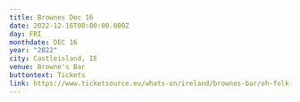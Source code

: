 ```yaml
---
title: Brownes Dec 16
date: 2022-12-16T00:00:00.000Z
day: FRI
monthdate: DEC 16
year: "2022"
city: Castleisland, IE
venue: Browne's Bar
buttontext: Tickets
link: https://www.ticketsource.eu/whats-on/ireland/brownes-bar/oh-folk-presents-george-murphy/e-avqvgb
---
```

